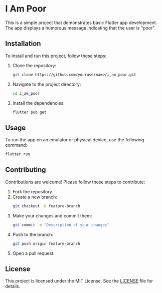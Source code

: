 
# I Am Poor

This is a simple project that demonstrates basic Flutter app development. The app displays a humorous message indicating that the user is "poor".

## Installation

To install and run this project, follow these steps:

1. Clone the repository:
   ```bash
   git clone https://github.com/yourusername/i_am_poor.git
   ```
2. Navigate to the project directory:
   ```bash
   cd i_am_poor
   ```
3. Install the dependencies:
   ```bash
   flutter pub get
   ```

## Usage

To run the app on an emulator or physical device, use the following command:
```bash
flutter run
```

## Contributing

Contributions are welcome! Please follow these steps to contribute:

1. Fork the repository.
2. Create a new branch:
   ```bash
   git checkout -b feature-branch
   ```
3. Make your changes and commit them:
   ```bash
   git commit -m "Description of your changes"
   ```
4. Push to the branch:
   ```bash
   git push origin feature-branch
   ```
5. Open a pull request.

## License

This project is licensed under the MIT License. See the [LICENSE](LICENSE) file for details.
